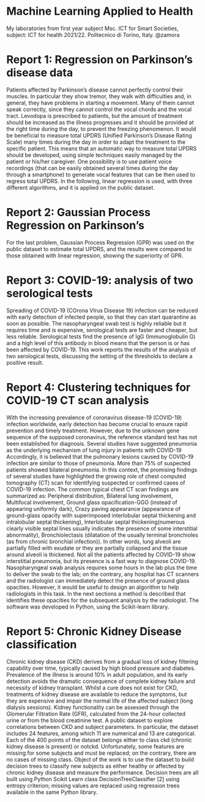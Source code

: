 # Machine Learning Applied to Health
My laboratories from first year subject Msc. ICT for Smart Societies, subject: ICT for health 2021/22. Politecnico di Torino, Italy.
@zamora

# Report 1: Regression on Parkinson’s disease data
Patients affected by Parkinson’s disease cannot perfectly control their muscles. In particular
they show tremor, they walk with difficulties and, in general, they have problems in starting
a movement. Many of them cannot speak correctly, since they cannot control the vocal
chords and the vocal tract.
Levodopa is prescribed to patients, but the amount of treatment should be increased
as the illness progresses and it should be provided at the right time during the day, to
prevent the freezing phenomenon. It would be beneficial to measure total UPDRS (Unified
Parkinson’s Disease Rating Scale) many times during the day in order to adapt the treatment
to the specific patient. This means that an automatic way to measure total UPDRS should
be developed, using simple techniques easily managed by the patient or his/her caregiver.
One possibility is to use patient voice recordings (that can be easily obtained several
times during the day through a smartphone) to generate vocal features that can be then
used to regress total UPDRS.
In the following, linear regression is used, with three different algorithms, and it is applied
on the public dataset.
# Report 2: Gaussian Process Regression on Parkinson’s
For the last problem, Gaussian Process Regression (GPR) was used on the public dataset to estimate total
UPDRS, and the results were compared to those obtained with linear regression, showing
the superiority of GPR.
# Report 3: COVID-19: analysis of two serological tests
Spreading of COVID-19 (COrona VIrus Disease 19) infection can be reduced with early
detection of infected people, so that they can start quarantine as soon as possible. The
nasopharyngeal swab test is highly reliable but it requires time and is expensive, serological
tests are faster and cheaper, but less reliable. Serological tests find the presence of IgG
(Immunoglobulin G) and a high level of this antibody in blood means that the person is or
has been affected by COVID-19.
This work reports the results of the analysis of two serological tests, discussing the setting
of the thresholds to declare a positive result.
# Report 4: Clustering techniques for COVID-19 CT scan analysis
With the increasing prevalence of coronavirus disease-19 (COVID-19) infection worldwide,
early detection has become crucial to ensure rapid prevention and timely treatment. However, due to the unknown gene sequence of the supposed coronavirus, the reference standard
test has not been established for diagnosis. Several studies have suggested pneumonia as the
underlying mechanism of lung injury in patients with COVID-19 Accordingly, it is believed
that the pulmonary lesions caused by COVID-19 infection are similar to those of pneumonia. More than 75% of suspected patients showed bilateral pneumonia. In this context, the
promising findings of several studies have highlighted the growing role of chest computed
tomography (CT) scan for identifying suspected or confirmed cases of COVID-19 infection.
The common typical chest CT scan findings are summarized as: Peripheral distribution,
Bilateral lung involvement, Multifocal involvement, Ground glass opacification-GGO (instead of appearing uniformly dark), Crazy paving appearance (appearance of ground-glass
opacity with superimposed interlobular septal thickening and intralobular septal thickening),
Interlobular septal thickening(numerous clearly visible septal lines usually indicates the presence of some interstitial abnormality), Bronchiolectasis (dilatation of the usually terminal
bronchioles (as from chronic bronchial infection)). In other words, lung alveoli are partially
filled with exudate or they are partially collapsed and the tissue around alveoli is thickened.
Not all the patients affected by COVID-19 show interstitial pneumonia, but its presence
is a fast way to diagnose COVID-19. Nasopharyngeal swab analysis requires some hours in
the lab plus the time to deliver the swab to the lab; on the contrary, any hospital has CT
scanners and the radiologist can immediately detect the presence of ground glass opacities.
However, it would be useful to design an algorithm to help radiologists in this task. In the
next sections a method is described that identifies these opacities for the subsequent analysis
by the radiologist. The software was developed in Python, using the Scikit-learn library.
# Report 5: Chronic Kidney Disease classification
Chronic kidney disease (CKD) derives from a gradual loss of kidney filtering capability over
time, typically caused by high blood pressure and diabetes. Prevalence of the illness is
around 10% in adult population, and its early detection avoids the dramatic consequence of
complete kidney failure and necessity of kidney transplant.
Whilst a cure does not exist for CKD, treatments of kidney disease are available to reduce
the symptoms, but they are expensive and impair the normal life of the affected subject (long
dialysis sessions).
Kidney functionality can be assessed through the Glomerular Filtration Rate (GFR),
calculated from the 24-hour collected urine or from the blood creatinine test.
A public dataset to explore correlations between CKD and subject parameters. In particular, the dataset includes 24 features, among which 11 are
numerical and 13 are categorical. Each of the 400 points of the dataset belongs either to
class ckd (chronic kidney disease is present) or notckd. Unfortunately, some features are
missing for some subjects and must be replaced; on the contrary, there are no
cases of missing class.
Object of the work is to use the dataset to build decision trees to classify new subjects as
either healthy or affected by chronic kidney disease and measure the performance. Decision
trees are all built using Python Scikit Learn class DecisionTreeClassifier [2] using entropy
criterion; missing values are replaced using regression trees available in the same Python
library.
